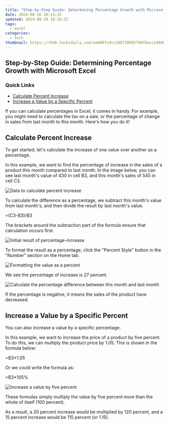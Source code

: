 ```yaml
---
title: "Step-by-Step Guide: Determining Percentage Growth with Microsoft Excel"
date: 2024-08-26 20:13:35
updated: 2024-08-29 10:16:21
tags:
  - excel
categories:
  - tech
thumbnail: https://thmb.techidaily.com/ea600fcdcc2d5739582790f8ecc24848128b14c3ba69f4885da8723ba49d2002.jpg
---
```


## Step-by-Step Guide: Determining Percentage Growth with Microsoft Excel

### Quick Links

* [Calculate Percent Increase](https://data-wizards.techidaily.com/a-step-bystep-approach-for-transforming-hefty-excel-datasets-edb-to-pst-without-data-degradation-or-downtime/)
* [Increase a Value by a Specific Percent](https://driver-download.techidaily.com/updated-magicard-rio-pro-driving-simulator-version-for-pcs-on-windows-systems/)

 If you can calculate percentages in Excel, it comes in handy. For example, you might need to calculate the tax on a sale, or the percentage of change in sales from last month to this month. Here's how you do it!

##  Calculate Percent Increase

 To get started, let's calculate the increase of one value over another as a percentage.

 In this example, we want to find the percentage of increase in the sales of a product this month compared to last month. In the image below, you can see last month's value of 430 in cell B3, and this month's sales of 545 in cell C3.

![Data to calculate percent increase](https://static1.howtogeekimages.com/wordpress/wp-content/uploads/2019/09/percent-increase-sample-data.png) 

 To calculate the difference as a percentage, we subtract this month's value from last month's, and then divide the result by last month's value.

=(C3-B3)/B3

 The brackets around the subtraction part of the formula ensure that calculation occurs first.

![Initial result of percentage-increase](https://static1.howtogeekimages.com/wordpress/wp-content/uploads/2019/09/initial-result.png) 

 To format the result as a percentage, click the "Percent Style" button in the "Number" section on the Home tab.

![Formatting the value as a percent](https://static1.howtogeekimages.com/wordpress/wp-content/uploads/2019/09/percent-style-button.png) 

 We see the percentage of increase is 27 percent.

![Calculate the percentage difference between this month and last month](https://static1.howtogeekimages.com/wordpress/wp-content/uploads/2019/09/percent-difference.png) 

 If the percentage is negative, it means the sales of the product have decreased.

##  Increase a Value by a Specific Percent

 You can also increase a value by a specific percentage.

 In this example, we want to increase the price of a product by five percent. To do this, we can multiply the product price by 1.05\. This is shown in the formula below:

=B3*1.05

 Or we could write the formula as:

=B3*105%

![Increase a value by five percent](https://static1.howtogeekimages.com/wordpress/wp-content/uploads/2019/09/increase-five-percent.png) 

 These formulas simply multiply the value by five percent more than the whole of itself (100 percent).

 As a result, a 20 percent increase would be multiplied by 120 percent, and a 15 percent increase would be 115 percent (or 1.15).

<ins class="adsbygoogle"
     style="display:block"
     data-ad-format="autorelaxed"
     data-ad-client="ca-pub-7571918770474297"
     data-ad-slot="1223367746"></ins>



<ins class="adsbygoogle"
     style="display:block"
     data-ad-client="ca-pub-7571918770474297"
     data-ad-slot="8358498916"
     data-ad-format="auto"
     data-full-width-responsive="true"></ins>

